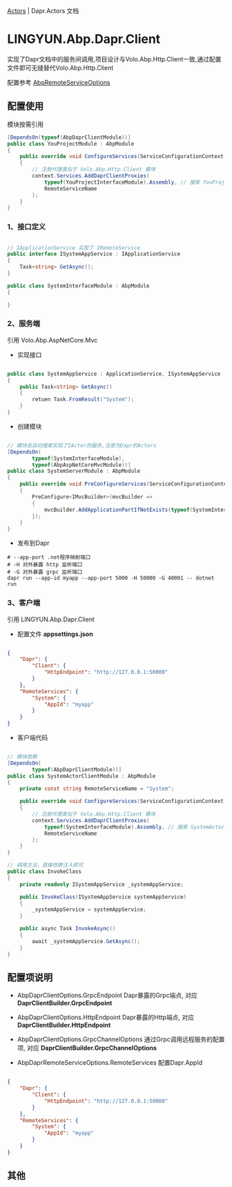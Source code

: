 [Actors](../README.md) | Dapr.Actors 文档

# LINGYUN.Abp.Dapr.Client

实现了Dapr文档中的服务间调用,项目设计与Volo.Abp.Http.Client一致,通过配置文件即可无缝替代Volo.Abp.Http.Client  

配置参考 [AbpRemoteServiceOptions](https://docs.abp.io/zh-Hans/abp/latest/API/Dynamic-CSharp-API-Clients#abpremoteserviceoptions)  

## 配置使用

模块按需引用

```csharp
[DependsOn(typeof(AbpDaprClientModule))]
public class YouProjectModule : AbpModule
{
	public override void ConfigureServices(ServiceConfigurationContext context)
    {
        // 注册代理类似于 Volo.Abp.Http.Client 模块
        context.Services.AddDaprClientProxies(
            typeof(YouProjectInterfaceModule).Assembly, // 搜索 YouProjectInterfaceModule 模块下的远程服务定义
            RemoteServiceName
        );
    }
}
```


### 1、接口定义

```c#

// IApplicationService 实现了 IRemoteService
public interface ISystemAppService : IApplicationService
{
    Task<string> GetAsync();
}

public class SystemInterfaceModule : AbpModule
{

}

```

### 2、服务端

引用 Volo.Abp.AspNetCore.Mvc

* 实现接口

```c#

public class SystemAppService : ApplicationService, ISystemAppService
{
    public Task<string> GetAsync() 
    {
        retuen Task.FromResult("System");
    }
}

```

* 创建模块

```c#

// 模块会自动搜索实现了IActor的服务,注册为Dapr的Actors
[DependsOn(
        typeof(SystemInterfaceModule),
        typeof(AbpAspNetCoreMvcModule))]
public class SystemServerModule : AbpModule
{
    public override void PreConfigureServices(ServiceConfigurationContext context)
    {
        PreConfigure<IMvcBuilder>(mvcBuilder =>
        {
            mvcBuilder.AddApplicationPartIfNotExists(typeof(SystemInterfaceModule).Assembly);
        });
    }
}

```

* 发布到Dapr

```shell
# --app-port .net程序映射端口
# -H 对外暴露 http 监听端口
# -G 对外暴露 grpc 监听端口
dapr run --app-id myapp --app-port 5000 -H 50000 -G 40001 -- dotnet run

```

### 3、客户端

引用 LINGYUN.Abp.Dapr.Client

* 配置文件 **appsettings.json**

```json

{
    "Dapr": {
        "Client": {
            "HttpEndpoint": "http://127.0.0.1:50000"
        }
    },
    "RemoteServices": {
        "System": {
            "AppId": "myapp"
        }
    }
}

```

* 客户端代码  

```c#

// 模块依赖
[DependsOn(
        typeof(AbpDaprClientModule))]
public class SystemActorClientModule : AbpModule
{
    private const string RemoteServiceName = "System";

    public override void ConfigureServices(ServiceConfigurationContext context)
    {
        // 注册代理类似于 Volo.Abp.Http.Client 模块
        context.Services.AddDaprClientProxies(
            typeof(SystemInterfaceModule).Assembly, // 搜索 SystemActorInterfaceModule 模块下的IActor定义
            RemoteServiceName
        );
    }
}

// 调用方法，直接依赖注入即可
public class InvokeClass
{
    private readonly ISystemAppService _systemAppService;

    public InvokeClass(ISystemAppService systemAppService)
    {
        _systemAppService = systemAppService; 
    }

    public async Task InvokeAsync()
    {
        await _systemAppService.GetAsync();
    }
}

```


## 配置项说明

* AbpDaprClientOptions.GrpcEndpoint Dapr暴露的Grpc端点, 对应 **DaprClientBuilder.GrpcEndpoint**  
* AbpDaprClientOptions.HttpEndpoint Dapr暴露的Http端点, 对应 **DaprClientBuilder.HttpEndpoint**  
* AbpDaprClientOptions.GrpcChannelOptions 通过Grpc调用远程服务的配置项, 对应 **DaprClientBuilder.GrpcChannelOptions**  
    
* AbpDaprRemoteServiceOptions.RemoteServices 配置Dapr.AppId

```json

{
    "Dapr": {
        "Client": {
            "HttpEndpoint": "http://127.0.0.1:50000"
        }
    },
    "RemoteServices": {
        "System": {
            "AppId": "myapp"
        }
    }
}

```


## 其他
